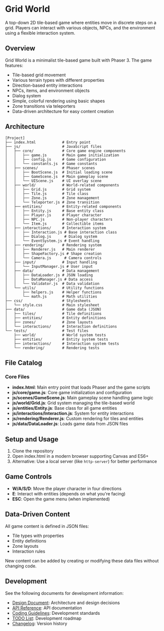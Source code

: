 # Grid World

A top-down 2D tile-based game where entities move in discrete steps on a grid. Players can interact with various objects, NPCs, and the environment using a flexible interaction system.

## Overview

Grid World is a minimalist tile-based game built with Phaser 3. The game features:

- Tile-based grid movement
- Various terrain types with different properties
- Direction-based entity interactions
- NPCs, items, and environment objects
- Dialog system
- Simple, colorful rendering using basic shapes
- Zone transitions via teleporters
- Data-driven architecture for easy content creation

## Architecture

```
[Project]
├── index.html            # Entry point
├── js/                   # JavaScript files
│   ├── core/             # Core game engine components
│   │   ├── game.js       # Main game initialization
│   │   ├── config.js     # Game configuration
│   │   └── constants.js  # Game constants
│   ├── scenes/           # Phaser scenes
│   │   ├── BootScene.js  # Initial loading scene
│   │   ├── GameScene.js  # Main gameplay scene
│   │   └── UIScene.js    # UI overlay scene
│   ├── world/            # World-related components
│   │   ├── Grid.js       # Grid system
│   │   ├── Tile.js       # Tile class
│   │   ├── Zone.js       # Zone management
│   │   └── Teleporter.js # Zone transition
│   ├── entities/         # Entity-related components
│   │   ├── Entity.js     # Base entity class
│   │   ├── Player.js     # Player character
│   │   ├── NPC.js        # Non-player characters
│   │   └── Item.js       # Collectible items
│   ├── interactions/     # Interaction system
│   │   ├── Interaction.js # Base interaction class
│   │   ├── Dialog.js      # Dialog system
│   │   └── EventSystem.js # Event handling
│   ├── rendering/        # Rendering system
│   │   ├── Renderer.js   # Main renderer
│   │   ├── ShapeFactory.js # Shape creation
│   │   └── Camera.js      # Camera controls
│   ├── input/            # Input handling
│   │   └── InputManager.js # User input
│   ├── data/             # Data management
│   │   ├── DataLoader.js # JSON loading
│   │   ├── DataManager.js # Data access
│   │   └── Validator.js  # Data validation
│   └── utils/            # Utility functions
│       ├── helpers.js    # Helper functions
│       └── math.js       # Math utilities
├── css/                  # Stylesheets
│   └── style.css         # Main stylesheet
├── data/                 # Game data (JSON)
│   ├── tiles/            # Tile definitions
│   ├── entities/         # Entity definitions
│   ├── zones/            # Zone layouts
│   └── interactions/     # Interaction definitions
└── tests/                # Test files
    ├── world/            # World system tests
    ├── entities/         # Entity system tests
    ├── interactions/     # Interaction system tests
    └── rendering/        # Rendering tests
```

## File Catalog

### Core Files
- **index.html**: Main entry point that loads Phaser and the game scripts
- **js/core/game.js**: Core game initialization and configuration
- **js/scenes/GameScene.js**: Main gameplay scene handling game logic
- **js/world/Grid.js**: Grid system managing the tile-based world
- **js/entities/Entity.js**: Base class for all game entities
- **js/interactions/Interaction.js**: System for entity interactions
- **js/rendering/Renderer.js**: Custom rendering for tiles and entities
- **js/data/DataLoader.js**: Loads game data from JSON files

## Setup and Usage
1. Clone the repository
2. Open index.html in a modern browser supporting Canvas and ES6+
3. Alternative: Use a local server (like `http-server`) for better performance

## Game Controls
- **W/A/S/D**: Move the player character in four directions
- **E**: Interact with entities (depends on what you're facing)
- **ESC**: Open the game menu (when implemented)

## Data-Driven Content
All game content is defined in JSON files:
- Tile types with properties
- Entity definitions
- Zone layouts
- Interaction rules

New content can be added by creating or modifying these data files without changing code.

## Development
See the following documents for development information:
- [Design Document](docs/design.md): Architecture and design decisions
- [API Reference](docs/api-reference.md): API documentation
- [Coding Guidelines](docs/guidelines.md): Development standards
- [TODO List](docs/todo.md): Development roadmap
- [Changelog](docs/changelog.md): Version history